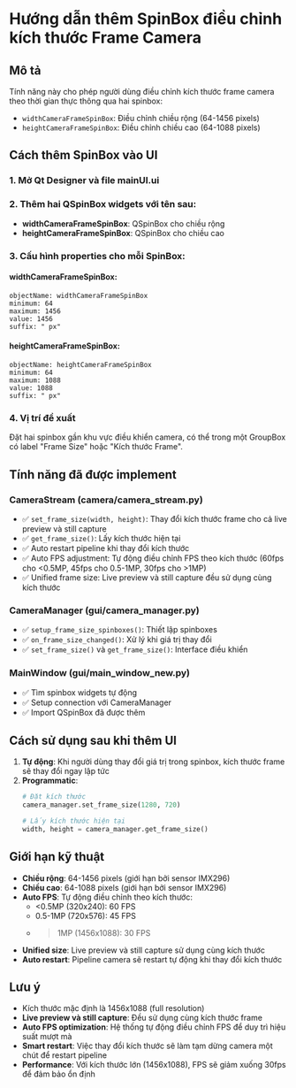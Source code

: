# Hướng dẫn thêm SpinBox điều chỉnh kích thước Frame Camera

## Mô tả
Tính năng này cho phép người dùng điều chỉnh kích thước frame camera theo thời gian thực thông qua hai spinbox:
- `widthCameraFrameSpinBox`: Điều chỉnh chiều rộng (64-1456 pixels)
- `heightCameraFrameSpinBox`: Điều chỉnh chiều cao (64-1088 pixels)

## Cách thêm SpinBox vào UI

### 1. Mở Qt Designer và file mainUI.ui

### 2. Thêm hai QSpinBox widgets với tên sau:
- **widthCameraFrameSpinBox**: QSpinBox cho chiều rộng
- **heightCameraFrameSpinBox**: QSpinBox cho chiều cao

### 3. Cấu hình properties cho mỗi SpinBox:

#### widthCameraFrameSpinBox:
```
objectName: widthCameraFrameSpinBox
minimum: 64
maximum: 1456
value: 1456
suffix: " px"
```

#### heightCameraFrameSpinBox:
```
objectName: heightCameraFrameSpinBox
minimum: 64
maximum: 1088
value: 1088
suffix: " px"
```

### 4. Vị trí đề xuất
Đặt hai spinbox gần khu vực điều khiển camera, có thể trong một GroupBox có label "Frame Size" hoặc "Kích thước Frame".

## Tính năng đã được implement

### CameraStream (camera/camera_stream.py)
- ✅ `set_frame_size(width, height)`: Thay đổi kích thước frame cho cả live preview và still capture
- ✅ `get_frame_size()`: Lấy kích thước hiện tại
- ✅ Auto restart pipeline khi thay đổi kích thước
- ✅ Auto FPS adjustment: Tự động điều chỉnh FPS theo kích thước (60fps cho <0.5MP, 45fps cho 0.5-1MP, 30fps cho >1MP)
- ✅ Unified frame size: Live preview và still capture đều sử dụng cùng kích thước

### CameraManager (gui/camera_manager.py)
- ✅ `setup_frame_size_spinboxes()`: Thiết lập spinboxes
- ✅ `on_frame_size_changed()`: Xử lý khi giá trị thay đổi
- ✅ `set_frame_size()` và `get_frame_size()`: Interface điều khiển

### MainWindow (gui/main_window_new.py)
- ✅ Tìm spinbox widgets tự động
- ✅ Setup connection với CameraManager
- ✅ Import QSpinBox đã được thêm

## Cách sử dụng sau khi thêm UI

1. **Tự động**: Khi người dùng thay đổi giá trị trong spinbox, kích thước frame sẽ thay đổi ngay lập tức
2. **Programmatic**: 
   ```python
   # Đặt kích thước
   camera_manager.set_frame_size(1280, 720)
   
   # Lấy kích thước hiện tại
   width, height = camera_manager.get_frame_size()
   ```

## Giới hạn kỹ thuật
- **Chiều rộng**: 64-1456 pixels (giới hạn bởi sensor IMX296)
- **Chiều cao**: 64-1088 pixels (giới hạn bởi sensor IMX296)
- **Auto FPS**: Tự động điều chỉnh theo kích thước:
  - <0.5MP (320x240): 60 FPS
  - 0.5-1MP (720x576): 45 FPS  
  - >1MP (1456x1088): 30 FPS
- **Unified size**: Live preview và still capture sử dụng cùng kích thước
- **Auto restart**: Pipeline camera sẽ restart tự động khi thay đổi kích thước

## Lưu ý
- Kích thước mặc định là 1456x1088 (full resolution)
- **Live preview và still capture**: Đều sử dụng cùng kích thước frame
- **Auto FPS optimization**: Hệ thống tự động điều chỉnh FPS để duy trì hiệu suất mượt mà
- **Smart restart**: Việc thay đổi kích thước sẽ làm tạm dừng camera một chút để restart pipeline
- **Performance**: Với kích thước lớn (1456x1088), FPS sẽ giảm xuống 30fps để đảm bảo ổn định
